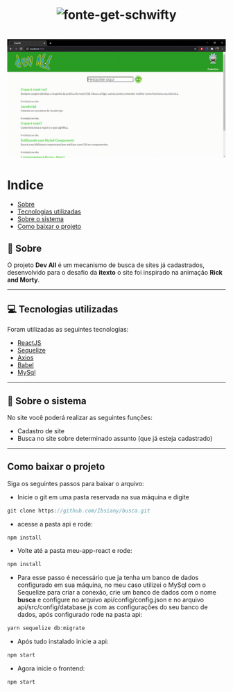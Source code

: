 <h1 align="center">
    <img 
        src="https://fontmeme.com/permalink/210205/ee3a294e8ae2cb03fc8bc403de33d3d7.png" 
        alt="fonte-get-schwifty" 
    >
    </img>
</h1>
<h1>
    <img 
        src="./meu-app-react/public/dev.gif"
    >
    </img>
</h1>

# Indice
- [Sobre](#-sobre)
- [Tecnologias utilizadas](#-tecnologias-utilizadas)
- [Sobre o sistema](#-sobre-o-sistema)
- [Como baixar o projeto](#-como-baixar-o-projeto)

## 👀 Sobre

O projeto **Dev All** é um mecanismo de busca de sites já cadastrados, desenvolvido para o desafio da **itexto** o site foi inspirado na animação **Rick and Morty**.

---

## 💻 Tecnologias utilizadas

Foram utilizadas as seguintes tecnologias:

- [ReactJS](https://pt-br.reactjs.org/)
- [Sequelize](https://sequelize.org/)
- [Axios](https://github.com/axios/axios)
- [Babel](https://babeljs.io/)
- [MySql](https://www.mysql.com/)

---

## 📲 Sobre o sistema

No site você poderá realizar as seguintes funções:

- Cadastro de site
- Busca no site sobre determinado assunto (que já esteja cadastrado)

---

## Como baixar o projeto 

Siga os seguintes passos para baixar o arquivo:

- Inicie o git em uma pasta reservada na sua máquina e digite 
```js
git clone https://github.com/Ibsiany/busca.git
```
- acesse a pasta api e rode:
```js
npm install
```
- Volte até a pasta meu-app-react e rode:
```js
npm install
```
- Para esse passo é necessário que ja tenha um banco de dados configurado em sua máquina, no meu caso utilizei o MySql com o Sequelize para criar a conexão, crie um banco de dados com o nome **busca** e  configure  no arquivo api/config/config.json e no arquivo api/src/config/database.js com as configurações do seu banco de dados, após configurado rode na pasta api:
```js
yarn sequelize db:migrate
```
- Após tudo instalado inicie a api:
```js
npm start
```
- Agora inicie o frontend:
```js
npm start
```
